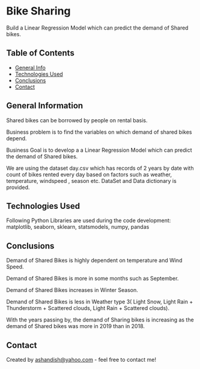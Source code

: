 # Bike Sharing 
Build a Linear Regression Model which can predict the demand of Shared bikes. 


## Table of Contents
* [General Info](#general-information)
* [Technologies Used](#technologies-used)
* [Conclusions](#conclusions)
* [Contact](#contact)


## General Information
Shared bikes can be borrowed by people on rental basis. 

Business problem is to find the variables on which demand of shared bikes depend.

Business Goal is to develop a a Linear Regression Model which can predict the demand of Shared bikes. 

We are using the dataset day.csv which has records of 2 years by date with count of bikes rented every day based on factors such as weather, temperature, windspeed , season etc. 
DataSet and Data dictionary is provided. 


## Technologies Used
Following Python Libraries are used during the code development: matplotlib, seaborn, sklearn, statsmodels, numpy, pandas


## Conclusions
Demand of Shared Bikes is highly dependent on temperature and Wind Speed.

Demand of Shared Bikes is more in some months such as September.

Demand of Shared Bikes increases in  Winter Season.

Demand of Shared Bikes is less in Weather type 3( Light Snow, Light Rain + Thunderstorm + Scattered clouds, Light Rain + Scattered clouds).

With the years passing by, the demand of Sharing bikes is increasing as the demand of Shared bikes was more in 2019 than in 2018. 



## Contact
Created by ashandish@yahoo.com - feel free to contact me!
